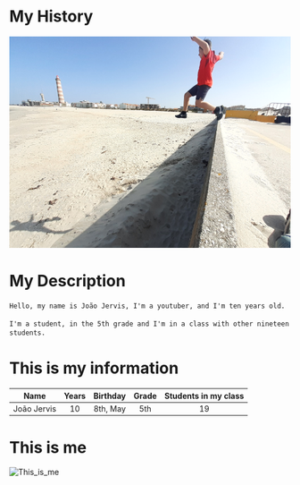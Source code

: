 # My History

![](salto_radical_foto.png)

# My Description
    Hello, my name is João Jervis, I'm a youtuber, and I'm ten years old.
    
    I'm a student, in the 5th grade and I'm in a class with other nineteen students.

# This is my information

| Name        | Years       | Birthday      | Grade  | Students in my class |
| :----:      |    :----:   |     :----:    | :----: |        :----:        |
| João Jervis | 10          | 8th, May      | 5th    | 19                   |

# This is me

![This_is_me](https://user-images.githubusercontent.com/80167045/110324162-8806a880-800d-11eb-9af3-ea89840ebaaa.jpg)
